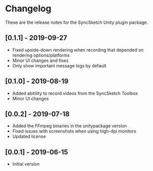 # Changelog
These are the release notes for the SyncSketch Unity plugin package.

## [0.1.1] - 2019-09-27
- Fixed upside-down rendering when recording that depended on rendering options/platforms
- Minor UI changes and fixes
- Only show important message logs by default

## [0.1.0] - 2019-08-19
- Added abitility to record videos from the SyncSketch Toolbox
- Minor UI changes

## [0.0.2] - 2019-07-18
- Added the FFmpeg binaries in the unitypackage version
- Fixed issues with screenshots when using high-dpi monitors
- Updated license

## [0.0.1] - 2019-06-15
- Initial version